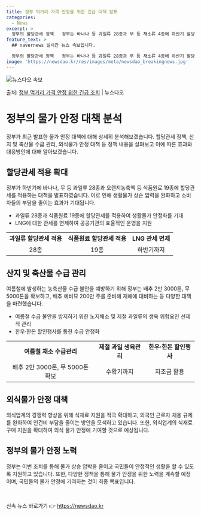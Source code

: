 ```yaml
---
title: 정부 먹거리 가격 안정을 위한 긴급 대책 발표
categories:
  - News
excerpt: >
  정부의 할당관세 정책   정부는 바나나 등 과일류 28종과 무 등 채소류 4종에 하반기 할당관세를 적용하고,…
feature_text: >
  ## navernews 실시간 뉴스 속보입니다.

  정부의 할당관세 정책   정부는 바나나 등 과일류 28종과 무 등 채소류 4종에 하반기 할당관세를 적용하고,…
image: 'https://newsdao.kr/res/images/meta/newsdao_breakingnews.jpg'
---
```


![뉴스다오 속보](https://newsdao.kr/res/images/meta/newsdao_breakingnews.jpg)

<p>출처: <a href="https://newsdao.kr/4080" rel="dofollow">정부 먹거리 가격 안정 위한 긴급 조치</a> | 뉴스다오</p>

<h1>정부의 물가 안정 대책 분석</h1>
<p data-ke-size="size16">정부가 최근 발표한 물가 안정 대책에 대해 상세히 분석해보겠습니다. 할당관세 정책, 산지 및 축산물 수급 관리, 외식물가 안정 대책 등 정책 내용을 살펴보고 이에 따른 효과와 대응방안에 대해 알아보겠습니다.</p>

<h2>할당관세 적용 확대</h2>
<p data-ke-size="size16">정부가 하반기에 바나나, 무 등 과일류 28종과 오렌지농축액 등 식품원료 19종에 할당관세를 적용하는 대책을 발표하였습니다. 이로 인해 생활물가 상슨 압력을 완화하고 소비자들의 부담을 줄이는 효과가 기대됩니다.</p>
<ul>
  <li>과일류 28종과 식품원료 19종에 할당관세를 적용하여 생활물가 안정화를 기대</li>
  <li>LNG에 대한 관세를 면제하여 공공기관의 효율적인 운영을 지원</li>
</ul>
<table>
  <tr>
    <td style="text-align: center; height: 17px;"><b>과일류 할당관세 적용</b></td>
    <td style="text-align: center; height: 17px;"><b>식품원료 할당관세 적용</b></td>
    <td style="text-align: center; height: 17px;"><b>LNG 관세 면제</b></td>
  </tr>
  <tr>
    <td style="text-align: center; height: 17px;">28종</td>
    <td style="text-align: center; height: 17px;">19종</td>
    <td style="text-align: center; height: 17px;">하반기까지</td>
  </tr>
</table>

<h2>산지 및 축산물 수급 관리</h2>
<p data-ke-size="size16">여름철에 발생하는 농축산물 수급 불안을 예방하기 위해 정부는 배추 2만 3000톤, 무 5000톤을 확보하고, 배추 예비묘 200만 주를 준비해 재해에 대비하는 등 다양한 대책을 마련했습니다.</p>
<ul>
  <li>여름철 수급 불안을 방지하기 위한 노지채소 및 제철 과일류의 생육 위험요인 선제적 관리</li>
  <li>한우·한돈 할인행사를 통한 수급 안정화</li>
</ul>
<table>
  <tr>
    <td style="text-align: center; height: 17px;"><b>여름철 채소 수급관리</b></td>
    <td style="text-align: center; height: 17px;"><b>제철 과일 생육관리</b></td>
    <td style="text-align: center; height: 17px;"><b>한우·한돈 할인행사</b></td>
  </tr>
  <tr>
    <td style="text-align: center; height: 17px;">배추 2만 3000톤, 무 5000톤 확보</td>
    <td style="text-align: center; height: 17px;">수확기까지</td>
    <td style="text-align: center; height: 17px;">자조금 활용</td>
  </tr>
</table>

<h2>외식물가 안정 대책</h2>
<p data-ke-size="size16">외식업계의 경쟁력 향상을 위해 식재료 지원을 적극 확대하고, 외국인 근로자 채용 규제를 완화하여 인건비 부담을 줄이는 방안을 모색하고 있습니다. 또한, 외식업계의 식재료 구매 지원을 확대하여 외식 물가 안정에 기여할 것으로 예상됩니다.</p>

<h2>정부의 물가 안정 노력</h2>
<p data-ke-size="size16">정부는 이번 조치를 통해 물가 상승 압박을 줄이고 국민들이 안정적인 생활을 할 수 있도록 지원하고 있습니다. 또한, 다양한 정책을 통해 물가 안정을 위한 노력을 계속할 예정이며, 국민들의 물가 안정에 기여하는 것이 최종 목표입니다.</p>

<p data-ke-size="size16">&nbsp;</p> 

신속 뉴스 바로가기 👉 <a href="https://newsdao.kr" rel="dofollow">https://newsdao.kr</a>


